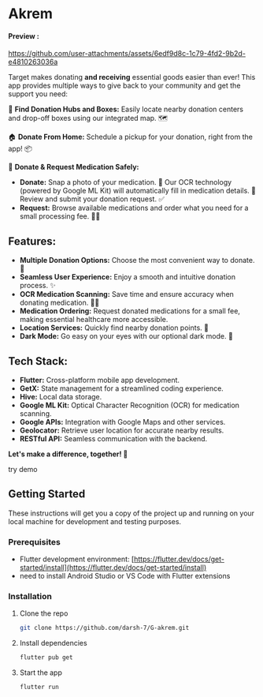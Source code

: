 # Akrem
#### Preview :

https://github.com/user-attachments/assets/6edf9d8c-1c79-4fd2-9b2d-e4810263036a

Target makes donating **and receiving** essential goods easier than ever! This app provides multiple ways to give back to your community and get the support you need:

🙌 **Find Donation Hubs and Boxes:** Easily locate nearby donation centers and drop-off boxes using our integrated map. 🗺️

🏠 **Donate From Home:**  Schedule a pickup for your donation, right from the app! 📦

💊 **Donate & Request Medication Safely:** 
* **Donate:** Snap a photo of your medication. 📸 Our OCR technology (powered by Google ML Kit) will automatically fill in medication details. 🤖 Review and submit your donation request. ✅
* **Request:** Browse available medications and order what you need for a small processing fee.  💊🛒

## Features:

* **Multiple Donation Options:**  Choose the most convenient way to donate.  🎁
* **Seamless User Experience:**  Enjoy a smooth and intuitive donation process. ✨
* **OCR Medication Scanning:**  Save time and ensure accuracy when donating medication. 💊📸
* **Medication Ordering:** Request donated medications for a small fee, making essential healthcare more accessible. 
* **Location Services:** Quickly find nearby donation points. 📍
* **Dark Mode:**  Go easy on your eyes with our optional dark mode.  🌙 

## Tech Stack:

* **Flutter:**  Cross-platform mobile app development.
* **GetX:**  State management for a streamlined coding experience. 
* **Hive:**  Local data storage. 
* **Google ML Kit:**  Optical Character Recognition (OCR) for medication scanning.
* **Google APIs:**  Integration with Google Maps and other services.
* **Geolocator:**  Retrieve user location for accurate nearby results.
* **RESTful API:**  Seamless communication with the backend. 

**Let's make a difference, together! 💖** 

try demo

## Getting Started

These instructions will get you a copy of the project up and running on your local machine for development and testing purposes. 

### Prerequisites

* Flutter development environment: [https://flutter.dev/docs/get-started/install](https://flutter.dev/docs/get-started/install)
* need to install Android Studio or VS Code with Flutter extensions

### Installation
1. Clone the repo
   ```sh
   git clone https://github.com/darsh-7/G-akrem.git

2. Install dependencies
   ```sh
   flutter pub get   

3. Start the app
   ```sh
   flutter run


